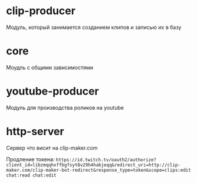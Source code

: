 # clip-producer

Модуль, который занимается созданием клипов и записью их в базу

# core

Моудль с общими зависимостями

# youtube-producer

Модуль для производства роликов на youtube

# http-server

Сервер что висит на clip-maker.com

Продление токена: `https://id.twitch.tv/oauth2/authorize?client_id=libzmqqhxffbgfsyt8v29h4habjeqq&redirect_uri=http://clip-maker.com/clip-maker-bot-redirect&response_type=token&scope=clips:edit chat:read chat:edit`